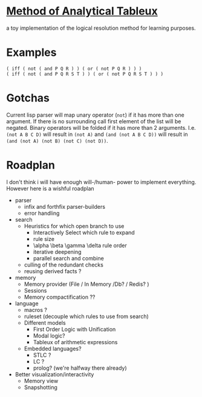 # [Method of Analytical Tableux](https://en.wikipedia.org/wiki/Method_of_analytic_tableaux#Clause_tableaux)
a toy implementation of the logical resolution method for learning purposes.


# Examples
```
( iff ( not ( and P Q R ) ) ( or ( not P Q R ) ) )
( iff ( not ( and P Q R S T ) ) ( or ( not P Q R S T ) ) )
```
# Gotchas
Current lisp parser will map unary operator (`not`) if it has more than one argument. If there is no surrounding call first element of the list will be negated.
Binary operators will be folded if it has more than 2 arguments. 
I.e. `(not A B C D)` will result in `(not A)` and `(and (not A B C D))` will result in `(and (not A) (not B) (not C) (not D))`.

# Roadplan
I don't think i will have enough will-/human- power to implement everything. However here is a wishful roadplan

- parser
  - infix and forthfix parser-builders
  - error handling
- search
  - Heuristics for which open branch to use
    - Interactively Select which rule to expand
    - rule size
    - \alpha \beta \gamma \delta rule order
    - iterative deepening
    - parallel search and combine
  - culling of the redundant checks
  - reusing derived facts ?
- memory 
  - Memory provider (File / In Memory /Db? / Redis? )
  - Sessions
  - Memory compactification ??
- language
  - macros ?
  - ruleset (decouple which rules to use from search)
  - Different models  
    - First Order Logic with Unification
    - Modal logic?
    - Tableux of arithmetic expressions
  - Embedded languages?
    - STLC ?
    - LC ?
    - prolog? (we're halfway there already)  
- Better visualization/interactivity
  - Memory view
  - Snapshotting
   
